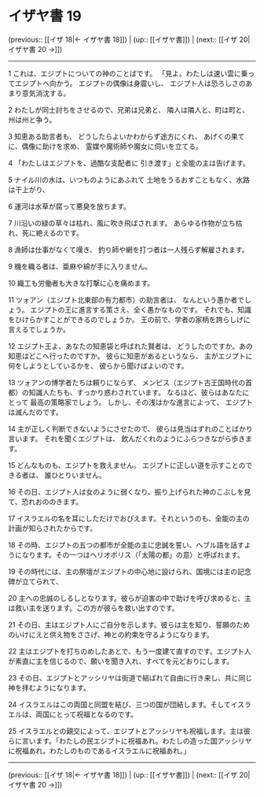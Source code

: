 # イザヤ書 19

(previous:: [[イザ 18|← イザヤ書 18]]) | (up:: [[イザヤ書]]) | (next:: [[イザ 20|イザヤ書 20 →]])

***


1 これは、エジプトについての神のことばです。 「見よ。わたしは速い雲に乗ってエジプトへ向かう。 エジプトの偶像は身震いし、 エジプト人は恐ろしさのあまり意気消沈する。 

2 わたしが同士討ちをさせるので、兄弟は兄弟と、 隣人は隣人と、町は町と、州は州と争う。 

3 知恵ある助言者も、 どうしたらよいかわからず途方にくれ、 あげくの果てに、偶像に助けを求め、 霊媒や魔術師や魔女に伺いを立てる。 

4 「わたしはエジプトを、過酷な支配者に 引き渡す」と全能の主は告げます。 

5 ナイル川の水は、いつものようにあふれて 土地をうるおすこともなく、水路は干上がり、 

6 運河は水草が腐って悪臭を放ちます。 

7 川沿いの緑の草々は枯れ、風に吹き飛ばされます。 あらゆる作物が立ち枯れ、死に絶えるのです。 

8 漁師は仕事がなくて嘆き、 釣り師や網を打つ者は一人残らず解雇されます。 

9 機を織る者は、亜麻や綿が手に入りません。 

10 織工も労働者も大きな打撃に心を痛めます。 

11 ツォアン（エジプト北東部の有力都市）の助言者は、 なんという愚か者でしょう。 エジプトの王に進言する策さえ、全く愚かなものです。 それでも、知識をひけらかすことができるのでしょうか。 王の前で、学者の家柄を誇らしげに言えるでしょうか。 

12 エジプト王よ、あなたの知恵袋と呼ばれた賢者は、 どうしたのですか。あの知恵はどこへ行ったのですか。 彼らに知恵があるというなら、 主がエジプトに何をしようとしているかを、 彼らから聞けばよいのです。 

13 ツォアンの博学者たちは頼りにならず、 メンピス（エジプト古王国時代の首都）の知識人たちも、すっかり惑わされています。 なるほど、彼らはあなたにとって 最高の策略家でしょう。 しかし、その浅はかな進言によって、 エジプトは滅んだのです。 

14 主が正しく判断できないようにさせたので、 彼らは見当はずれのことばかり言います。 それを聞くエジプトは、 飲んだくれのようにふらつきながら歩きます。 

15 どんなものも、エジプトを救えません。 エジプトに正しい道を示すことのできる者は、 誰ひとりいません。 

16 その日、エジプト人は女のように弱くなり、振り上げられた神のこぶしを見て、恐れおののきます。 

17 イスラエルの名を耳にしただけでおびえます。それというのも、全能の主の計画が知らされたからです。 

18 その時、エジプトの五つの都市が全能の主に忠誠を誓い、ヘブル語を話すようになります。その一つはヘリオポリス（「太陽の都」の意）と呼ばれます。 

19 その時代には、主の祭壇がエジプトの中心地に設けられ、国境には主の記念碑が立てられて、 

20 主への忠誠のしるしとなります。彼らが迫害の中で助けを呼び求めると、主は救い主を送ります。この方が彼らを救い出すのです。 

21 その日、主はエジプト人にご自分を示します。彼らは主を知り、誓願のためのいけにえと供え物をささげ、神との約束を守るようになります。 

22 主はエジプトを打ちのめしたあとで、もう一度建て直すのです。エジプト人が素直に主を信じるので、願いを聞き入れ、すべてを元どおりにします。 

23 その日、エジプトとアッシリヤは街道で結ばれて自由に行き来し、共に同じ神を拝むようになります。 

24 イスラエルはこの両国と同盟を結び、三つの国が団結します。そしてイスラエルは、両国にとって祝福となるのです。 

25 イスラエルとの親交によって、エジプトとアッシリヤも祝福します。主は彼らに言います。「わたしの民エジプトに祝福あれ。わたしの造った国アッシリヤに祝福あれ。わたしのものであるイスラエルに祝福あれ。」

***

(previous:: [[イザ 18|← イザヤ書 18]]) | (up:: [[イザヤ書]]) | (next:: [[イザ 20|イザヤ書 20 →]])
